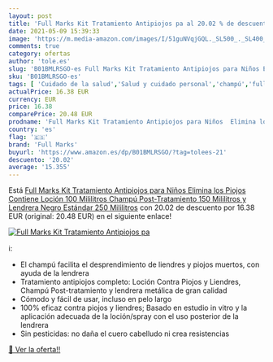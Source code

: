 ```yaml
---
layout: post
title: 'Full Marks Kit Tratamiento Antipiojos pa al 20.02 % de descuento'
date: 2021-05-09 15:39:33
image: 'https://m.media-amazon.com/images/I/51guNVqjGQL._SL500_._SL400_.jpg'
comments: true
category: ofertas
author: 'tole.es'
slug: 'B01BMLRSGO-es Full Marks Kit Tratamiento Antipiojos para Niños Elimina...'
sku: 'B01BMLRSGO-es'
tags: [ 'Cuidado de la salud','Salud y cuidado personal','champú','full marks', ]
actualPrice: 16.38 EUR
currency: EUR
price: 16.38
comparePrice: 20.48 EUR
prodname: 'Full Marks Kit Tratamiento Antipiojos para Niños  Elimina los Piojos  Contiene Loción 100 Mililitros  Champú Post-Tratamiento 150 Mililitros y Lendrera Negro Estándar 250 Mililitros'
country: 'es'
flag: '🇪🇸'
brand: 'Full Marks'
buyurl: 'https://www.amazon.es/dp/B01BMLRSGO/?tag=tolees-21'
descuento: '20.02'
average: '15.355'
---
```


Está [Full Marks Kit Tratamiento Antipiojos para Niños  Elimina los Piojos  Contiene Loción 100 Mililitros  Champú Post-Tratamiento 150 Mililitros y Lendrera Negro Estándar 250 Mililitros](https://www.amazon.es/dp/B01BMLRSGO/?tag=tolees-21) con 20.02 de descuento por 16.38 EUR (original: 20.48 EUR) en el siguiente enlace!

[![Full Marks Kit Tratamiento Antipiojos pa](https://m.media-amazon.com/images/I/51guNVqjGQL._SL500_._SL400_.jpg)](https://www.amazon.es/dp/B01BMLRSGO/?tag=tolees-21)

ℹ️:

- El champú facilita el desprendimiento de liendres y piojos muertos, con ayuda de la lendrera
- Tratamiento antipiojos completo: Loción Contra Piojos y Liendres, Champú Post-tratamiento y lendrera metálica de gran calidad
- Cómodo y fácil de usar, incluso en pelo largo
- 100% eficaz contra piojos y liendres; Basado en estudio in vitro y la aplicación adecuada de la loción/spray con el uso posterior de la lendrera
- Sin pesticidas: no daña el cuero cabelludo ni crea resistencias

[🛒 Ver la oferta!!](https://www.amazon.es/dp/B01BMLRSGO/?tag=tolees-21)
